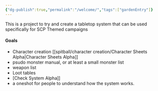 ```yaml
---
{"dg-publish":true,"permalink":"/welcome/","tags":["gardenEntry"]}
---
```


This is a project to try and create a tabletop system that can be used specifically for SCP Themed campaigns


#### Goals
- Character creation [[spitball/character creation/Character Sheets Alpha\|Character Sheets Alpha]]
- psudo monster manual, or at least a small monster list
- weapon list
- Loot tables
- [Check System Alpha]]
- a oneshot for people to understand how the system works.